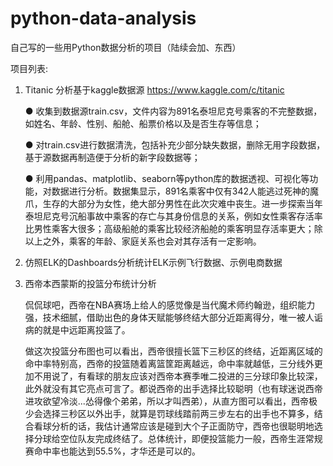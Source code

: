 # python-data-analysis
 自己写的一些用Python数据分析的项目（陆续会加、东西）

项目列表:
1. Titanic
	分析基于kaggle数据源 https://www.kaggle.com/c/titanic
	
	● 收集到数据源train.csv，文件内容为891名泰坦尼克号乘客的不完整数据，如姓名、年龄、性别、船舱、船票价格以及是否生存等信息；
	
	● 对train.csv进行数据清洗，包括补充少部分缺失数据，删除无用字段数据，基于源数据再制造便于分析的新字段数据等；
	
	● 利用pandas、matplotlib、seaborn等python库的数据透视、可视化等功能，对数据进行分析。数据集显示，891名乘客中仅有342人能逃过死神的魔爪，生存的大部分为女性，绝大部分男性在此次灾难中丧生。进一步探索当年泰坦尼克号沉船事故中乘客的存亡与其身份信息的关系，例如女性乘客存活率比男性乘客大很多；高级船舱的乘客比较经济船舱的乘客明显存活率更大；除以上之外，乘客的年龄、家庭关系也会对其存活有一定影响。
	
2. 仿照ELK的Dashboards分析统计ELK示例飞行数据、示例电商数据

3. 西帝本西蒙斯的投篮分布统计分析

	侃侃球吧，西帝在NBA赛场上给人的感觉像是当代魔术师约翰逊，组织能力强，技术细腻，借助出色的身体天赋能够终结大部分近距离得分，唯一被人诟病的就是中远距离投篮了。
	
	做这次投篮分布图也可以看出，西帝很擅长篮下三秒区的终结，近距离区域的命中率特别高，西帝的投篮随着离篮筐距离越远，命中率就越低，三分线外更加不用说了，有看球的朋友应该对西帝本赛季唯二投进的三分球印象比较深，此外就没有其它亮点可言了。都说西帝的出手选择比较聪明（也有球迷说西帝进攻欲望冷淡...怂得像个弟弟，所以才叫西弟），从直方图可以看出，西帝极少会选择三秒区以外出手，就算是罚球线踏前两三步左右的出手也不算多，结合看球分析的话，我估计通常应该是碰到大个子正面防守，西帝也很聪明地选择分球给空位队友完成终结了。总体统计，即便投篮能力一般，西帝生涯常规赛命中率也能达到55.5%，才华还是可以的。
